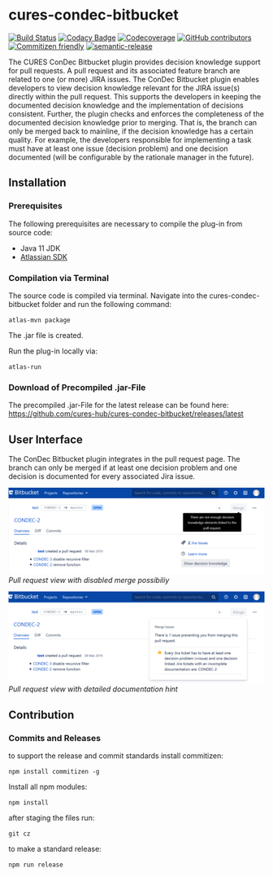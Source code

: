 # cures-condec-bitbucket

[![Build Status](https://travis-ci.org/cures-hub/cures-condec-bitbucket.svg?branch=master)](https://travis-ci.org/cures-hub/cures-condec-bitbucket)
[![Codacy Badge](https://api.codacy.com/project/badge/Grade/bd8ee189f9e7474e850c60fa81b50d11)](https://www.codacy.com/app/UHD/cures-condec-bitbucket?utm_source=github.com&utm_medium=referral&utm_content=cures-hub/cures-condec-bitbucket&utm_campaign=Badge_Grade)
[![Codecoverage](https://codecov.io/gh/cures-hub/cures-condec-bitbucket/branch/master/graph/badge.svg)](https://codecov.io/gh/cures-hub/cures-condec-bitbucket/branch/master)
[![GitHub contributors](https://img.shields.io/github/contributors/cures-hub/cures-condec-bitbucket.svg)](https://github.com/cures-hub/cures-condec-bitbucket/graphs/contributors)
[![Commitizen friendly](https://img.shields.io/badge/commitizen-friendly-brightgreen.svg)](http://commitizen.github.io/cz-cli/)
[![semantic-release](https://img.shields.io/badge/%20%20%F0%9F%93%A6%F0%9F%9A%80-semantic--release-e10079.svg)](https://github.com/semantic-release/semantic-release)

The CURES ConDec Bitbucket plugin provides decision knowledge support for pull requests.
A pull request and its associated feature branch are related to one (or more) JIRA issues.
The ConDec Bitbucket plugin enables developers to view decision knowledge relevant for the JIRA issue(s) directly within the pull request.
This supports the developers in keeping the documented decision knowledge and the implementation of decisions consistent.
Further, the plugin checks and enforces the completeness of the documented decision knowledge prior to merging.
That is, the branch can only be merged back to mainline, if the decision knowledge has a certain quality.
For example, the developers responsible for implementing a task must have at least one issue (decision problem) and one decision documented (will be configurable by the rationale manager in the future).

## Installation

### Prerequisites

The following prerequisites are necessary to compile the plug-in from source code:

- Java 11 JDK
- [Atlassian SDK](https://developer.atlassian.com/docs/getting-started/set-up-the-atlassian-plugin-sdk-and-build-a-project)

### Compilation via Terminal

The source code is compiled via terminal.
Navigate into the cures-condec-bitbucket folder and run the following command:

```
atlas-mvn package
```

The .jar file is created.

Run the plug-in locally via:

```
atlas-run
```

### Download of Precompiled .jar-File

The precompiled .jar-File for the latest release can be found here: https://github.com/cures-hub/cures-condec-bitbucket/releases/latest

## User Interface

The ConDec Bitbucket plugin integrates in the pull request page.
The branch can only be merged if at least one decision problem and one decision is documented for every associated Jira issue.

![Bitbucket ConDec plug-in](https://github.com/cures-hub/cures-condec-bitbucket/raw/master/doc/merge_check_tooltip.png)
*Pull request view with disabled merge possibiliy* 

![Bitbucket ConDec plug-in](https://github.com/cures-hub/cures-condec-bitbucket/raw/master/doc/merge_check_detail.png)
*Pull request view with detailed documentation hint* 

## Contribution

### Commits and Releases

to support the release and commit standards install commitizen:
```
npm install commitizen -g
```
Install all npm modules:
```
npm install
```

after staging the files run:
```
git cz
```


to make a standard release:
```
npm run release
```